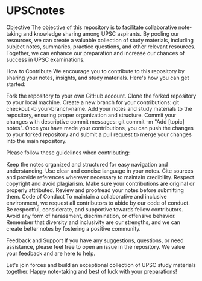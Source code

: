 # UPSCnotes
Objective
The objective of this repository is to facilitate collaborative note-taking and knowledge sharing among UPSC aspirants. By pooling our resources, we can create a valuable collection of study materials, including subject notes, summaries, practice questions, and other relevant resources. Together, we can enhance our preparation and increase our chances of success in UPSC examinations.

How to Contribute
We encourage you to contribute to this repository by sharing your notes, insights, and study materials. Here's how you can get started:

Fork the repository to your own GitHub account.
Clone the forked repository to your local machine.
Create a new branch for your contributions: git checkout -b your-branch-name.
Add your notes and study materials to the repository, ensuring proper organization and structure.
Commit your changes with descriptive commit messages: git commit -m "Add [topic] notes".
Once you have made your contributions, you can push the changes to your forked repository and submit a pull request to merge your changes into the main repository.

Please follow these guidelines when contributing:

Keep the notes organized and structured for easy navigation and understanding.
Use clear and concise language in your notes.
Cite sources and provide references wherever necessary to maintain credibility.
Respect copyright and avoid plagiarism. Make sure your contributions are original or properly attributed.
Review and proofread your notes before submitting them.
Code of Conduct
To maintain a collaborative and inclusive environment, we request all contributors to abide by our code of conduct. Be respectful, considerate, and supportive towards fellow contributors. Avoid any form of harassment, discrimination, or offensive behavior. Remember that diversity and inclusivity are our strengths, and we can create better notes by fostering a positive community.

Feedback and Support
If you have any suggestions, questions, or need assistance, please feel free to open an issue in the repository. We value your feedback and are here to help.

Let's join forces and build an exceptional collection of UPSC study materials together. Happy note-taking and best of luck with your preparations!
